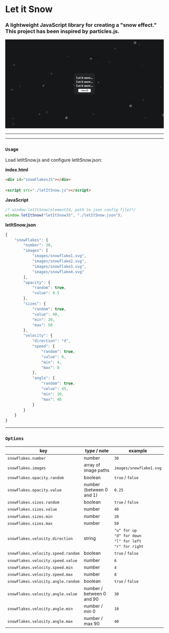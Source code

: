 # Let it Snow

### A lightweight JavaScript library for creating a "snow effect." This project has been inspired by particles.js.

![Let it Snow](./images/screenshot.png)

------------------------------
-------------------------------
### `Usage`


Load letItSnow.js and configure letItSnow.json:

**index.html**
```html
<div id="snowFlakesJS"></div>

<script src="./letItSnow.js"></script>
```

**JavaScript**
```javascript
/* window.letItSnow(elementId, path to json config file)*/
window.letItSnow("letItSnowJS", "./letItSnow.json");
```

**letItSnow.json**
```javascript
{
    "snowFlakes": {
        "number": 30,
        "images": [
            "images/snowflake1.svg",
            "images/snowflake2.svg",
            "images/snowflake3.svg",
            "images/snowflake4.svg"
        ],
        "opacity": {
            "random": true,
            "value": 0.5
        },
        "sizes": {
            "random": true,
            "value": 40,
            "min": 20,
            "max": 50
        },
        "velocity": {
            "direction": "d",
            "speed": {
                "random": true,
                "value": 6,
                "min": 4,
                "max": 8
            },
            "angle": {
                "random": true,
                "value": 45,
                "min": 10,
                "max": 40
            }
        }
    }
}
```

-------------------------------

### `Options`

key | type / note | example
----|---------|------
`snowFlakes.number` | number | `30`
`snowFlakes.images` | array of image paths | `images/snowflake1.svg`
`snowFlakes.opacity.random` | boolean | `true` / `false`
`snowFlakes.opacity.value` | number (between 0 and 1) | `0.25`
`snowFlakes.sizes.random` | boolean | `true` / `false`
`snowFlakes.sizes.value` | number | `40`
`snowFlakes.sizes.min` | number | `20`
`snowFlakes.sizes.max` | number | `50`
`snowFlakes.velocity.direction` | string | `"u" for up`<br/>`"d" for down`<br/>`"l" for left`<br/>`"r" for right`
`snowFlakes.velocity.speed.random` | boolean | `true` / `false`
`snowFlakes.velocity.speed.value` | number | `6`
`snowFlakes.velocity.speed.min` | number | `4`
`snowFlakes.velocity.speed.max` | number | `8`
`snowFlakes.velocity.angle.random` | boolean | `true` / `false`
`snowFlakes.velocity.angle.value` | number / between 0 and 90 | `30`
`snowFlakes.velocity.angle.min` | number / min 0 | `10` 
`snowFlakes.velocity.angle.max` | number / max 90 | `40`
